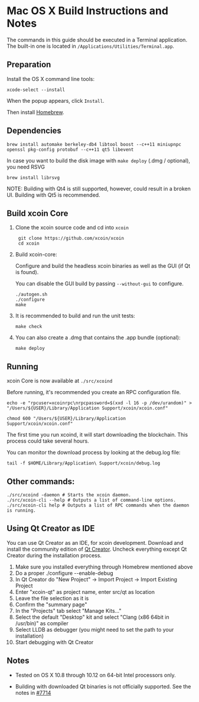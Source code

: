 Mac OS X Build Instructions and Notes
====================================
The commands in this guide should be executed in a Terminal application.
The built-in one is located in `/Applications/Utilities/Terminal.app`.

Preparation
-----------
Install the OS X command line tools:

`xcode-select --install`

When the popup appears, click `Install`.

Then install [Homebrew](http://brew.sh).

Dependencies
----------------------

    brew install automake berkeley-db4 libtool boost --c++11 miniupnpc openssl pkg-config protobuf --c++11 qt5 libevent

In case you want to build the disk image with `make deploy` (.dmg / optional), you need RSVG

    brew install librsvg

NOTE: Building with Qt4 is still supported, however, could result in a broken UI. Building with Qt5 is recommended.

Build xcoin Core
------------------------

1. Clone the xcoin source code and cd into `xcoin`

        git clone https://github.com/xcoin/xcoin
        cd xcoin

2.  Build xcoin-core:

    Configure and build the headless xcoin binaries as well as the GUI (if Qt is found).

    You can disable the GUI build by passing `--without-gui` to configure.

        ./autogen.sh
        ./configure
        make

3.  It is recommended to build and run the unit tests:

        make check

4.  You can also create a .dmg that contains the .app bundle (optional):

        make deploy

Running
-------

xcoin Core is now available at `./src/xcoind`

Before running, it's recommended you create an RPC configuration file.

    echo -e "rpcuser=xcoinrpc\nrpcpassword=$(xxd -l 16 -p /dev/urandom)" > "/Users/${USER}/Library/Application Support/xcoin/xcoin.conf"

    chmod 600 "/Users/${USER}/Library/Application Support/xcoin/xcoin.conf"

The first time you run xcoind, it will start downloading the blockchain. This process could take several hours.

You can monitor the download process by looking at the debug.log file:

    tail -f $HOME/Library/Application\ Support/xcoin/debug.log

Other commands:
-------

    ./src/xcoind -daemon # Starts the xcoin daemon.
    ./src/xcoin-cli --help # Outputs a list of command-line options.
    ./src/xcoin-cli help # Outputs a list of RPC commands when the daemon is running.

Using Qt Creator as IDE
------------------------
You can use Qt Creator as an IDE, for xcoin development.
Download and install the community edition of [Qt Creator](https://www.qt.io/download/).
Uncheck everything except Qt Creator during the installation process.

1. Make sure you installed everything through Homebrew mentioned above
2. Do a proper ./configure --enable-debug
3. In Qt Creator do "New Project" -> Import Project -> Import Existing Project
4. Enter "xcoin-qt" as project name, enter src/qt as location
5. Leave the file selection as it is
6. Confirm the "summary page"
7. In the "Projects" tab select "Manage Kits..."
8. Select the default "Desktop" kit and select "Clang (x86 64bit in /usr/bin)" as compiler
9. Select LLDB as debugger (you might need to set the path to your installation)
10. Start debugging with Qt Creator

Notes
-----

* Tested on OS X 10.8 through 10.12 on 64-bit Intel processors only.

* Building with downloaded Qt binaries is not officially supported. See the notes in [#7714](https://github.com/xcoin/xcoin/issues/7714)
